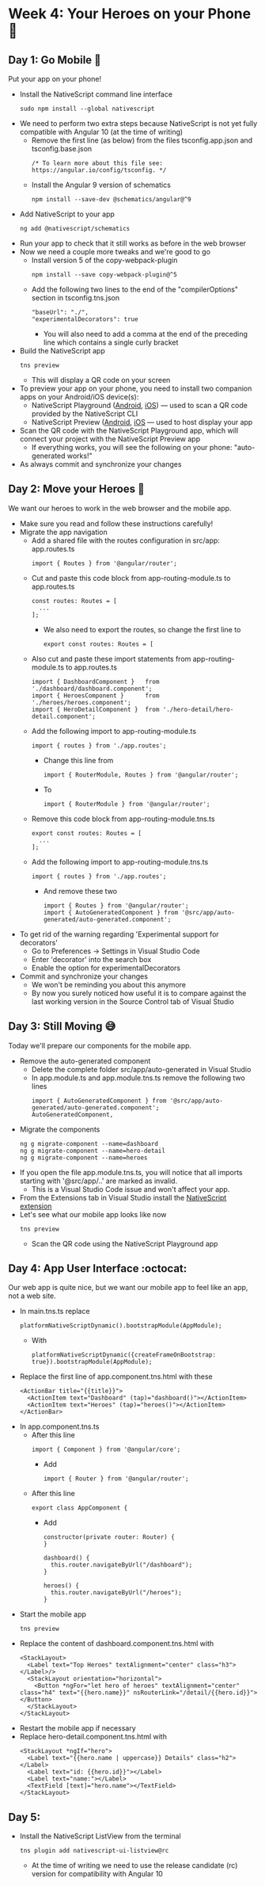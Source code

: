 # Week 4: Your Heroes on your Phone :iphone:

## Day 1: Go Mobile :busstop:
Put your app on your phone!
 - Install the NativeScript command line interface
   ```
   sudo npm install --global nativescript
   ```
 - We need to perform two extra steps because NativeScript is not yet fully compatible with Angular 10 (at the time of writing)
   - Remove the first line (as below) from the files tsconfig.app.json and tsconfig.base.json
     ```
     /* To learn more about this file see: https://angular.io/config/tsconfig. */
     ```
   - Install the Angular 9 version of schematics
     ```
     npm install --save-dev @schematics/angular@^9
     ```
 - Add NativeScript to your app
   ```
   ng add @nativescript/schematics
   ```
 - Run your app to check that it still works as before in the web browser
 - Now we need a couple more tweaks and we're good to go 
   - Install version 5 of the copy-webpack-plugin 
     ```
     npm install --save copy-webpack-plugin@^5
     ```
   - Add the following two lines to the end of the "compilerOptions" section in tsconfig.tns.json
     ```
     "baseUrl": "./",
     "experimentalDecorators": true
     ```
     - You will also need to add a comma at the end of the preceding line which contains a single curly bracket
 - Build the NativeScript app
   ```
   tns preview
   ```
   - This will display a QR code on your screen
 - To preview your app on your phone, you need to install two companion apps on your Android/iOS device(s):
   - NativeScript Playground ([Android](https://play.google.com/store/apps/details?id=org.nativescript.play), [iOS](https://apps.apple.com/us/app/nativescript-playground/id1263543946)) — used to scan a QR code provided by the NativeScript CLI
   - NativeScript Preview ([Android](https://play.google.com/store/apps/details?id=org.nativescript.preview), [iOS](https://apps.apple.com/us/app/nativescript-preview/id1264484702) — used to host display your app
 - Scan the QR code with the NativeScript Playground app, which will connect your project with the NativeScript Preview app
   - If everything works, you will see the following on your phone: "auto-generated works!"
 - As always commit and synchronize your changes

## Day 2: Move your Heroes :dash:  
We want our heroes to work in the web browser and the mobile app.
 - Make sure you read and follow these instructions carefully!
 - Migrate the app navigation
   - Add a shared file with the routes configuration in src/app: app.routes.ts
     ```
     import { Routes } from '@angular/router';
     ```
   - Cut and paste this code block from app-routing-module.ts to app.routes.ts
     ```
     const routes: Routes = [
       ...
     ];
     ```
     - We also need to export the routes, so change the first line to
       ```
       export const routes: Routes = [
       ```
   - Also cut and paste these import statements from app-routing-module.ts to app.routes.ts
     ```
     import { DashboardComponent }   from './dashboard/dashboard.component';
     import { HeroesComponent }      from './heroes/heroes.component';
     import { HeroDetailComponent }  from './hero-detail/hero-detail.component';
     ```
   - Add the following import to app-routing-module.ts
     ```
     import { routes } from './app.routes';
     ```
     - Change this line from
       ```
       import { RouterModule, Routes } from '@angular/router';
       ```
     - To
       ```
       import { RouterModule } from '@angular/router';
       ```
   - Remove this code block from app-routing-module.tns.ts
     ```
     export const routes: Routes = [
       ...
     ];
     ```
   - Add the following import to app-routing-module.tns.ts
     ```
     import { routes } from './app.routes';
     ```
     - And remove these two
       ```
       import { Routes } from '@angular/router';
       import { AutoGeneratedComponent } from '@src/app/auto-generated/auto-generated.component';
       ```
 - To get rid of the warning regarding 'Experimental support for decorators'
   - Go to Preferences -> Settings in Visual Studio Code
   - Enter 'decorator' into the search box
   - Enable the option for experimentalDecorators 
 - Commit and synchronize your changes
   - We won't be reminding you about this anymore
   - By now you surely noticed how useful it is to compare against the last working version in the Source Control tab of Visual Studio
   
## Day 3: Still Moving :sweat_smile:
Today we'll prepare our components for the mobile app.
 - Remove the auto-generated component
   - Delete the complete folder src/app/auto-generated in Visual Studio
   - In app.module.ts and app.module.tns.ts remove the following two lines
     ```
     import { AutoGeneratedComponent } from '@src/app/auto-generated/auto-generated.component';
     AutoGeneratedComponent,
     ```
 - Migrate the components
   ```
   ng g migrate-component --name=dashboard
   ng g migrate-component --name=hero-detail
   ng g migrate-component --name=heroes
   ```
 - If you open the file app.module.tns.ts, you will notice that all imports starting with '@src/app/..' are marked as invalid.
   - This is a Visual Studio Code issue and won't affect your app.
 - From the Extensions tab in Visual Studio install the [NativeScript extension](https://marketplace.visualstudio.com/items?itemName=NativeScript.nativescript)
 - Let's see what our mobile app looks like now
   ```
   tns preview
   ```
   - Scan the QR code using the NativeScript Playground app

## Day 4: App User Interface :octocat:
Our web app is quite nice, but we want our mobile app to feel like an app, not a web site.
 - In main.tns.ts replace
   ```
   platformNativeScriptDynamic().bootstrapModule(AppModule);
   ```
   - With
     ```
     platformNativeScriptDynamic({createFrameOnBootstrap: true}).bootstrapModule(AppModule);
     ```
 - Replace the first line of app.component.tns.html with these
   ```
   <ActionBar title="{{title}}">
     <ActionItem text="Dashboard" (tap)="dashboard()"></ActionItem>
     <ActionItem text="Heroes" (tap)="heroes()"></ActionItem>
   </ActionBar>
   ```
 - In app.component.tns.ts
   - After this line
     ```
     import { Component } from '@angular/core';
     ```
     - Add
       ```
       import { Router } from '@angular/router';
       ```
   - After this line
     ```
     export class AppComponent {
     ```
     - Add
       ```
       constructor(private router: Router) {
       }
       
       dashboard() {
         this.router.navigateByUrl("/dashboard");
       }
       
       heroes() {
         this.router.navigateByUrl("/heroes");
       }
       ```
 - Start the mobile app
   ```
   tns preview
   ```
 - Replace the content of dashboard.component.tns.html with
   ```
   <StackLayout>
     <Label text="Top Heroes" textAlignment="center" class="h3"></Label>/>
     <StackLayout orientation="horizontal">
       <Button *ngFor="let hero of heroes" textAlignment="center" class="h4" text="{{hero.name}}" nsRouterLink="/detail/{{hero.id}}"></Button>
     </StackLayout>
   </StackLayout>
   ```
 - Restart the mobile app if necessary
 - Replace hero-detail.component.tns.html with
   ```
   <StackLayout *ngIf="hero">
     <Label text="{{hero.name | uppercase}} Details" class="h2"></Label>
     <Label text="id: {{hero.id}}"></Label>
     <Label text="name:"></Label>
     <TextField [text]="hero.name"></TextField>
   </StackLayout>
   ```
   
 ## Day 5:
 - Install the NativeScript ListView from the terminal
   ```
   tns plugin add nativescript-ui-listview@rc
   ```
   - At the time of writing we need to use the release candidate (rc) version for compatibility with Angular 10
  
